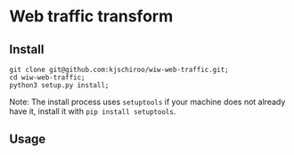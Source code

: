 # Web traffic transform #
## Install ##
```
git clone git@github.com:kjschiroo/wiw-web-traffic.git;
cd wiw-web-traffic;
python3 setup.py install;
```
Note: The install process uses `setuptools` if your machine does not already
have it, install it with `pip install setuptools`.

## Usage ##
